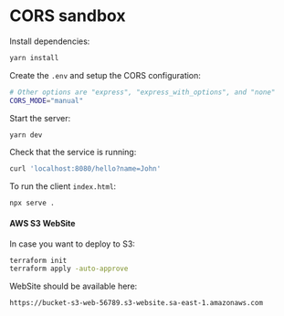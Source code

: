 # CORS sandbox

Install dependencies:

```sh
yarn install
```

Create the `.env` and setup the CORS configuration:

```sh
# Other options are "express", "express_with_options", and "none"
CORS_MODE="manual"
```

Start the server:

```sh
yarn dev
```

Check that the service is running:

```sh
curl 'localhost:8080/hello?name=John'
```

To run the client `index.html`:

```
npx serve .
```

#### AWS S3 WebSite

In case you want to deploy to S3:

```sh
terraform init
terraform apply -auto-approve
```

WebSite should be available here:

```
https://bucket-s3-web-56789.s3-website.sa-east-1.amazonaws.com
```

